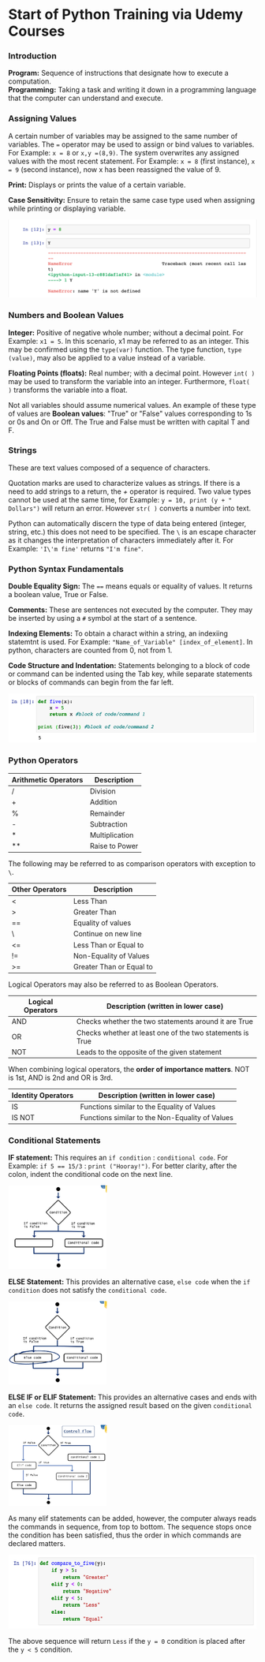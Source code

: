 # Start of Python Training via Udemy Courses


### **Introduction**
**Program:** Sequence of instructions that designate how to execute a computation.  
**Programming:** Taking a task and writing it down in a programming language that the computer can understand and execute.  


### **Assigning Values**

A certain number of variables may be assigned to the same number of variables. The `=` operator may be used to assign or bind values to variables. For Example: `x = 8` or `x,y =(8,9)`. The system overwrites any assigned values with the most recent statement. For Example: `x = 8` (first instance), `x = 9` (second instance), now x has been reassigned the value of 9.

**Print:** Displays or prints the value of a certain variable.

**Case Sensitivity:** Ensure to retain the same case type used when assigning while printing or displaying variable. 

![Image of Case Error](99.Note_Images/1.png)

### **Numbers and Boolean Values**

**Integer:** Positive of negative whole number; without a decimal point. For Example: `x1 = 5`. In this scenario, x1 may be referred to as an integer. This may be confirmed using the `type(var)` function. The type function, `type (value)`, may also be applied to a value instead of a variable.

**Floating Points (floats):** Real number; with a decimal point. However `int( )` may be used to transform the variable into an integer. Furthermore, `float( )` transforms the variable into a float.

Not all variables should assume numerical values. An example of these type of values are **Boolean values**:  "True" or "False" values corresponding to 1s or 0s and On or Off. The True and False must be written with capital T and F.

### **Strings**
These are text values composed of a sequence of characters. 

Quotation marks are used to characterize values as strings. If there is a need to add strings to a return, the *+* operator is required. Two value types cannot be used at the same time, for Example: `y = 10, print (y + " Dollars")` will return an error. However `str( )` converts a number into text. 

Python can automatically discern the type of data being entered (integer, string, etc.) this does not need to be specified. The `\` is an escape character as it changes the interpretation of characters immediately after it. For Example: `'I\'m fine'` returns `"I'm fine"`. 

### **Python Syntax Fundamentals**

**Double Equality Sign:** The `==` means equals or equality of values. It returns a boolean value, True or False.

**Comments:** These are sentences not executed by the computer. They may be inserted by using a `#` symbol at the start of a sentence.

**Indexing Elements:** To obtain a charact within a string, an indexiing statemtnt is used. For Example: `"Name_of_Variable" [index_of_element]`. In python, characters are counted from 0, not from 1.

**Code Structure and Indentation:** Statements belonging to a block of code or command can be indented using the Tab key, while separate statements or blocks of commands can begin from the far left.

<img src="99.Note_Images/3.png" width="600" height="100">

### **Python Operators**

Arithmetic Operators | Description
---------------------|---------------
/                    | Division
+                    | Addition
%                    | Remainder
-                    | Subtraction
*                    | Multiplication
**                   | Raise to Power 

The following may be referred to as comparison operators with exception to `\`.

Other Operators | Description
----------------|-------------------------
<               | Less Than
>               | Greater Than
==              | Equality of values
\               | Continue on new line
<=              | Less Than or Equal to
!=              | Non-Equality of Values
>=              | Greater Than or Equal to

Logical Operators may also be referred to as Boolean Operators.

Logical Operators | Description (written in lower case)
------------------|----------------------------------------------------------
AND               | Checks whether the two statements around it are True
OR                | Checks whether at least one of the two statements is True
NOT               | Leads to the opposite of the given statement

When combining logical operators, the **order of importance matters**. NOT is 1st, AND is 2nd and OR is 3rd.

Identity Operators | Description (written in lower case)
-------------------|---------------------------------------------------
IS                 | Functions similar to the Equality of Values
IS NOT             | Functions similar to the Non-Equality of Values

### **Conditional Statements**

**IF statement:** This requires an `if condition` : `conditional code`. For Example: `if 5 == 15/3` : `print ("Hooray!")`. For better clarity, after the colon, indent the conditional code on the next line. 

<img src="99.Note_Images/4.png" width="200">

**ELSE Statement:** This provides an alternative case, `else code` when the `if condition` does not satisfy the `conditional code`.

<img src="99.Note_Images/5.png" width="200">

**ELSE IF or ELIF Statement:** This provides an alternative cases and ends with an `else code`. It returns the assigned result based on the given `conditional code`. 

<img src="99.Note_Images/6.png" width="200">

As many elif statements can be added, however, the computer always reads the commands in sequence, from top to bottom. The sequence stops once the condition has been satisfied, thus the order in which commands are declared matters.

<img src="99.Note_Images/7.png" width="600" height="150">

The above sequence will return `Less` if the `y = 0` condition is placed after the `y < 5` condition.

